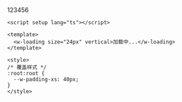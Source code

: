 123456

<script setup lang="ts"></script>

<template>
  <w-loading size="24px" vertical>加载中...</w-loading>
</template>

```vue
<script setup lang="ts"></script>

<template>
  <w-loading size="24px" vertical>加载中...</w-loading>
</template>

<style>
/* 覆盖样式 */
:root:root {
  --w-padding-xs: 40px;
}
</style>
```